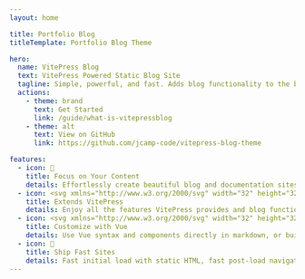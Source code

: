 ```yaml
---
layout: home

title: Portfolio Blog
titleTemplate: Portfolio Blog Theme

hero:
  name: VitePress Blog
  text: VitePress Powered Static Blog Site
  tagline: Simple, powerful, and fast. Adds blog functionality to the best SSG framework.
  actions:
    - theme: brand
      text: Get Started
      link: /guide/what-is-vitepressblog
    - theme: alt
      text: View on GitHub
      link: https://github.com/jcamp-code/vitepress-blog-theme

features:
  - icon: 📝
    title: Focus on Your Content
    details: Effortlessly create beautiful blog and documentation sites with just markdown.
  - icon: <svg xmlns="http://www.w3.org/2000/svg" width="32" height="32"><g fill="none"><path fill="url(#a)" d="m29.884 6.146-13.142 23.5a.714.714 0 0 1-1.244.005L2.096 6.148a.714.714 0 0 1 .746-1.057l13.156 2.352a.714.714 0 0 0 .253 0l12.881-2.348a.714.714 0 0 1 .752 1.05z"/><path fill="url(#b)" d="M22.264 2.007 12.54 3.912a.357.357 0 0 0-.288.33l-.598 10.104a.357.357 0 0 0 .437.369l2.707-.625a.357.357 0 0 1 .43.42l-.804 3.939a.357.357 0 0 0 .454.413l1.672-.508a.357.357 0 0 1 .454.414l-1.279 6.187c-.08.387.435.598.65.267l.143-.222 7.925-15.815a.357.357 0 0 0-.387-.51l-2.787.537a.357.357 0 0 1-.41-.45l1.818-6.306a.357.357 0 0 0-.412-.45z"/><defs><linearGradient id="a" x1="6" x2="235" y1="33" y2="344" gradientTransform="translate(1.34 1.894) scale(.07142)" gradientUnits="userSpaceOnUse"><stop stop-color="#41D1FF"/><stop offset="1" stop-color="#BD34FE"/></linearGradient><linearGradient id="b" x1="194.651" x2="236.076" y1="8.818" y2="292.989" gradientTransform="translate(1.34 1.894) scale(.07142)" gradientUnits="userSpaceOnUse"><stop stop-color="#FFEA83"/><stop offset=".083" stop-color="#FFDD35"/><stop offset="1" stop-color="#FFA800"/></linearGradient></defs></g></svg>
    title: Extends VitePress
    details: Enjoy all the features VitePress provides and blog functionality.
  - icon: <svg xmlns="http://www.w3.org/2000/svg" width="32" height="32"><path fill="#41b883" d="M24.4 3.925H30l-14 24.15L2 3.925h10.71l3.29 5.6 3.22-5.6Z"/><path fill="#41b883" d="m2 3.925 14 24.15 14-24.15h-5.6L16 18.415 7.53 3.925Z"/><path fill="#35495e" d="M7.53 3.925 16 18.485l8.4-14.56h-5.18L16 9.525l-3.29-5.6Z"/></svg>
    title: Customize with Vue
    details: Use Vue syntax and components directly in markdown, or build custom themes with Vue.
  - icon: 🚀
    title: Ship Fast Sites
    details: Fast initial load with static HTML, fast post-load navigation with client-side routing.
---
```

